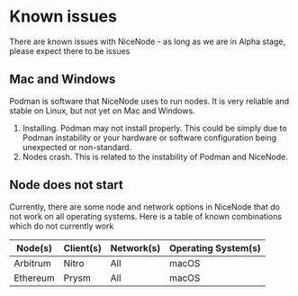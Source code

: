 # Known issues

There are known issues with NiceNode - as long as we are in Alpha stage, please expect there to be issues

## Mac and Windows

Podman is software that NiceNode uses to run nodes. It is very reliable and stable on Linux, but not yet on Mac and Windows.

1. Installing. Podman may not install properly. This could be simply due to Podman instability or your hardware or software configuration being unexpected or non-standard.
2. Nodes crash. This is related to the instability of Podman and NiceNode.

## Node does not start

Currently, there are some node and network options in NiceNode that do not work on all operating systems. Here is a table of known combinations which do not currently work

| Node(s)  | Client(s) | Network(s) | Operating System(s) |
| -------- | --------- | ---------- | ------------------- |
| Arbitrum | Nitro     | All        | macOS               |
| Ethereum | Prysm     | All        | macOS               |
